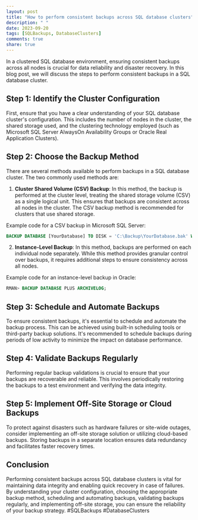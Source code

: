 ```yaml
---
layout: post
title: "How to perform consistent backups across SQL database clusters"
description: " "
date: 2023-09-20
tags: [SQLBackups, DatabaseClusters]
comments: true
share: true
---
```


In a clustered SQL database environment, ensuring consistent backups across all nodes is crucial for data reliability and disaster recovery. In this blog post, we will discuss the steps to perform consistent backups in a SQL database cluster.

## Step 1: Identify the Cluster Configuration

First, ensure that you have a clear understanding of your SQL database cluster's configuration. This includes the number of nodes in the cluster, the shared storage used, and the clustering technology employed (such as Microsoft SQL Server AlwaysOn Availability Groups or Oracle Real Application Clusters).

## Step 2: Choose the Backup Method

There are several methods available to perform backups in a SQL database cluster. The two commonly used methods are:

1. **Cluster Shared Volume (CSV) Backup**: In this method, the backup is performed at the cluster level, treating the shared storage volume (CSV) as a single logical unit. This ensures that backups are consistent across all nodes in the cluster. The CSV backup method is recommended for clusters that use shared storage.

Example code for a CSV backup in Microsoft SQL Server:
```sql
BACKUP DATABASE [YourDatabase] TO DISK = 'C:\Backup\YourDatabase.bak' WITH FORMAT;
```

2. **Instance-Level Backup**: In this method, backups are performed on each individual node separately. While this method provides granular control over backups, it requires additional steps to ensure consistency across all nodes.

Example code for an instance-level backup in Oracle:
```sql
RMAN> BACKUP DATABASE PLUS ARCHIVELOG;
```

## Step 3: Schedule and Automate Backups

To ensure consistent backups, it's essential to schedule and automate the backup process. This can be achieved using built-in scheduling tools or third-party backup solutions. It's recommended to schedule backups during periods of low activity to minimize the impact on database performance.

## Step 4: Validate Backups Regularly

Performing regular backup validations is crucial to ensure that your backups are recoverable and reliable. This involves periodically restoring the backups to a test environment and verifying the data integrity.

## Step 5: Implement Off-Site Storage or Cloud Backups

To protect against disasters such as hardware failures or site-wide outages, consider implementing an off-site storage solution or utilizing cloud-based backups. Storing backups in a separate location ensures data redundancy and facilitates faster recovery times.

## Conclusion

Performing consistent backups across SQL database clusters is vital for maintaining data integrity and enabling quick recovery in case of failures. By understanding your cluster configuration, choosing the appropriate backup method, scheduling and automating backups, validating backups regularly, and implementing off-site storage, you can ensure the reliability of your backup strategy. #SQLBackups #DatabaseClusters